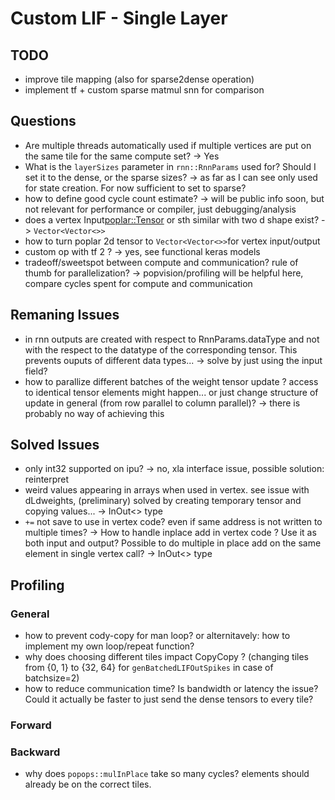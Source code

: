 # Custom LIF - Single Layer

## TODO

* improve tile mapping (also for sparse2dense operation)
* implement tf + custom sparse matmul snn for comparison

## Questions

* Are multiple threads automatically used if multiple vertices are put on the same tile for the same compute set?
-> Yes
* What is the `layerSizes` parameter in `rnn::RnnParams` used for? Should I set it to the dense, or the sparse sizes?
-> as far as I can see only used for state creation. For now sufficient to set to sparse?
* how to define good cycle count estimate?
-> will be public info soon, but not relevant for performance or compiler, just debugging/analysis
* does a vertex Input<poplar::Tensor> or sth similar with two d shape exist?
-> `Vector<Vector<>>`
* how to turn poplar 2d tensor to `Vector<Vector<>>`for vertex input/output
* custom op with tf 2 ?
-> yes, see functional keras models
* tradeoff/sweetspot between compute and communication? rule of thumb for parallelization?
-> popvision/profiling will be helpful here, compare cycles spent for compute and communication

## Remaning Issues

* in rnn outputs are created with respect to RnnParams.dataType and not with the respect to the datatype of the corresponding tensor. This prevents ouputs of different data types... -> solve by just using the input field?
* how to parallize different batches of the weight tensor update ? access to identical tensor elements might happen... or just change structure of update in general (from row parallel to column parallel)?
-> there is probably no way of achieving this

## Solved Issues

* only int32 supported on ipu?
-> no, xla interface issue, possible solution: reinterpret
* weird values appearing in arrays when used in vertex. see issue with dLdweights, (preliminary) solved by creating temporary tensor and copying values...
-> InOut<> type
* `+=` not save to use in vertex code? even if same address is not written to multiple times? -> How to handle inplace add in vertex code ? Use it as both input and output? Possible to do multiple in place add on the same element in single vertex call?
-> InOut<> type


## Profiling

### General

* how to prevent cody-copy for man loop? or alternitavely: how to implement my own loop/repeat function?
* why does choosing different tiles impact CopyCopy ? (changing tiles from {0, 1} to {32, 64} for `genBatchedLIFOutSpikes` in case of batchsize=2)
* how to reduce communication time? Is bandwidth or latency the issue? Could it actually be faster to just send the dense tensors to every tile?

### Forward


### Backward

* why does `popops::mulInPlace` take so many cycles? elements should already be on the correct tiles.



